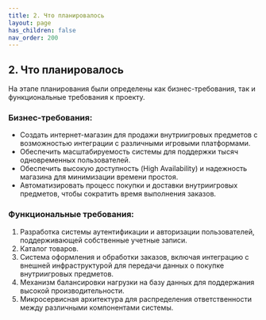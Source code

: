 ```yaml
---
title: 2. Что планировалось
layout: page
has_children: false
nav_order: 200
---
```


## 2. Что планировалось

На этапе планирования были определены как бизнес-требования, так и функциональные требования к проекту.

### Бизнес-требования:

- Создать интернет-магазин для продажи внутриигровых предметов с возможностью интеграции с различными игровыми платформами.
- Обеспечить масштабируемость системы для поддержки тысяч одновременных пользователей.
- Обеспечить высокую доступность (High Availability) и надежность магазина для минимизации времени простоя.
- Автоматизировать процесс покупки и доставки внутриигровых предметов, чтобы сократить время выполнения заказов.

### Функциональные требования:

1. Разработка системы аутентификации и авторизации пользователей, поддерживающей собственные учетные записи.
2. Каталог товаров.
3. Система оформления и обработки заказов, включая интеграцию с внешней инфраструктурой для передачи данных о покупке внутриигровых предметов.
4. Механизм балансировки нагрузки на базу данных для поддержания высокой производительности.
5. Микросервисная архитектура для распределения ответственности между различными компонентами системы.